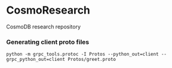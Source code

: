 # CosmoResearch
CosmoDB research repository

### Generating client proto files

```console
python -m grpc_tools.protoc -I Protos --python_out=client --grpc_python_out=client Protos/greet.proto
```
